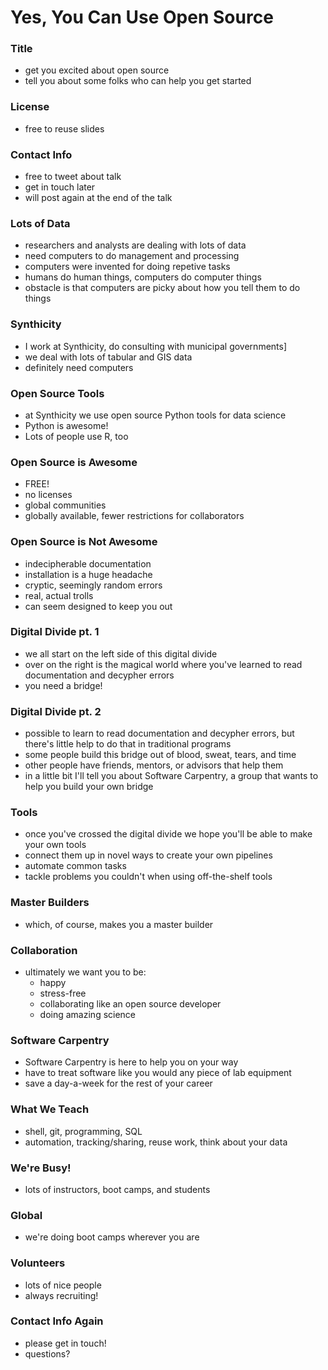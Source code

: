 # Yes, You Can Use Open Source

### Title

- get you excited about open source
- tell you about some folks who can help you get started

### License

- free to reuse slides

### Contact Info

- free to tweet about talk
- get in touch later
- will post again at the end of the talk

### Lots of Data

- researchers and analysts are dealing with lots of data
- need computers to do management and processing
- computers were invented for doing repetive tasks
- humans do human things, computers do computer things
- obstacle is that computers are picky about how you tell them to do things

### Synthicity

- I work at Synthicity, do consulting with municipal governments]
- we deal with lots of tabular and GIS data
- definitely need computers

### Open Source Tools

- at Synthicity we use open source Python tools for data science
- Python is awesome!
- Lots of people use R, too

### Open Source is Awesome

- FREE!
- no licenses
- global communities
- globally available, fewer restrictions for collaborators

### Open Source is Not Awesome

- indecipherable documentation
- installation is a huge headache
- cryptic, seemingly random errors
- real, actual trolls
- can seem designed to keep you out

### Digital Divide pt. 1

- we all start on the left side of this digital divide
- over on the right is the magical world where you've learned
    to read documentation and decypher errors
- you need a bridge!

### Digital Divide pt. 2

- possible to learn to read documentation and decypher errors,
    but there's little help to do that in traditional programs
- some people build this bridge out of blood, sweat, tears, and time
- other people have friends, mentors, or advisors that help them
- in a little bit I'll tell you about Software Carpentry, a group that
    wants to help you build your own bridge

### Tools

- once you've crossed the digital divide we hope you'll be able
    to make your own tools
- connect them up in novel ways to create your own pipelines
- automate common tasks
- tackle problems you couldn't when using off-the-shelf tools

### Master Builders

- which, of course, makes you a master builder

### Collaboration

- ultimately we want you to be:
    - happy
    - stress-free
    - collaborating like an open source developer
    - doing amazing science

### Software Carpentry

- Software Carpentry is here to help you on your way
- have to treat software like you would any piece of lab equipment
- save a day-a-week for the rest of your career

### What We Teach

- shell, git, programming, SQL
- automation, tracking/sharing, reuse work, think about your data

### We're Busy!

- lots of instructors, boot camps, and students

### Global

- we're doing boot camps wherever you are

### Volunteers

- lots of nice people
- always recruiting!

### Contact Info Again

- please get in touch!
- questions?
